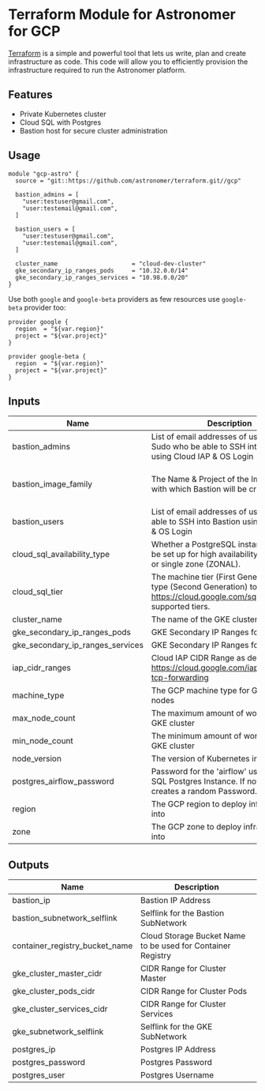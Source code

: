 # Terraform Module for Astronomer for GCP

[Terraform](https://www.terraform.io/) is a simple and powerful tool that lets us write, plan and create infrastructure as code. This code will allow you to efficiently provision the infrastructure required to run the Astronomer platform.

## Features
* Private Kubernetes cluster
* Cloud SQL with Postgres
* Bastion host for secure cluster administration

## Usage

```hcl
module "gcp-astro" {
  source = "git::https://github.com/astronomer/terraform.git//gcp"

  bastion_admins = [
    "user:testuser@gmail.com",
    "user:testemail@gmail.com",
  ]

  bastion_users = [
    "user:testuser@gmail.com",
    "user:testemail@gmail.com",
  ]

  cluster_name                     = "cloud-dev-cluster"
  gke_secondary_ip_ranges_pods     = "10.32.0.0/14"
  gke_secondary_ip_ranges_services = "10.98.0.0/20"
}
```

Use both `google` and `google-beta` providers as few resources use `google-beta` provider too:
```hcl
provider google {
  region  = "${var.region}"
  project = "${var.project}"
}

provider google-beta {
  region  = "${var.region}"
  project = "${var.project}"
}
```

<!-- BEGINNING OF PRE-COMMIT-TERRAFORM DOCS HOOK -->
## Inputs

| Name | Description | Type | Default | Required |
|------|-------------|:----:|:-----:|:-----:|
| bastion\_admins | List of email addresses of users with Sudo who be able to SSH into Bastion using Cloud IAP & OS Login | list | n/a | yes |
| bastion\_image\_family | The Name & Project of the Image Family with which Bastion will be created. | map | `{ "name": "ubuntu-1804-lts", "project": "ubuntu-os-cloud" }` | no |
| bastion\_users | List of email addresses of users who be able to SSH into Bastion using Cloud IAP & OS Login | list | n/a | yes |
| cloud\_sql\_availability\_type | Whether a PostgreSQL instance should be set up for high availability (REGIONAL) or single zone (ZONAL). | string | `"REGIONAL"` | no |
| cloud\_sql\_tier | The machine tier (First Generation) or type (Second Generation) to use. See https://cloud.google.com/sql/pricing for supported tiers. | string | `"db-f1-micro"` | no |
| cluster\_name | The name of the GKE cluster | string | n/a | yes |
| gke\_secondary\_ip\_ranges\_pods | GKE Secondary IP Ranges for Pods | string | n/a | yes |
| gke\_secondary\_ip\_ranges\_services | GKE Secondary IP Ranges for Services | string | n/a | yes |
| iap\_cidr\_ranges | Cloud IAP CIDR Range as described on https://cloud.google.com/iap/docs/using-tcp-forwarding | list | `[ "35.235.240.0/20" ]` | no |
| machine\_type | The GCP machine type for GKE worker nodes | string | `"n1-standard-8"` | no |
| max\_node\_count | The maximum amount of worker nodes in GKE cluster | string | `"10"` | no |
| min\_node\_count | The minimum amount of worker nodes in GKE cluster | string | `"3"` | no |
| node\_version | The version of Kubernetes in GKE cluster | string | `"1.12.7-gke.7"` | no |
| postgres\_airflow\_password | Password for the 'airflow' user in Cloud SQL Postgres Instance. If not specified, creates a random Password. | string | `""` | no |
| region | The GCP region to deploy infrastructure into | string | `"us-east4"` | no |
| zone | The GCP zone to deploy infrastructure into | string | `"us-east4-a"` | no |

## Outputs

| Name | Description |
|------|-------------|
| bastion\_ip | Bastion IP Address |
| bastion\_subnetwork\_selflink | Selflink for the Bastion SubNetwork |
| container\_registry\_bucket\_name | Cloud Storage Bucket Name to be used for Container Registry |
| gke\_cluster\_master\_cidr | CIDR Range for Cluster Master |
| gke\_cluster\_pods\_cidr | CIDR Range for Cluster Pods |
| gke\_cluster\_services\_cidr | CIDR Range for Cluster Services |
| gke\_subnetwork\_selflink | Selflink for the GKE SubNetwork |
| postgres\_ip | Postgres IP Address |
| postgres\_password | Postgres Password |
| postgres\_user | Postgres Username |

<!-- END OF PRE-COMMIT-TERRAFORM DOCS HOOK -->

